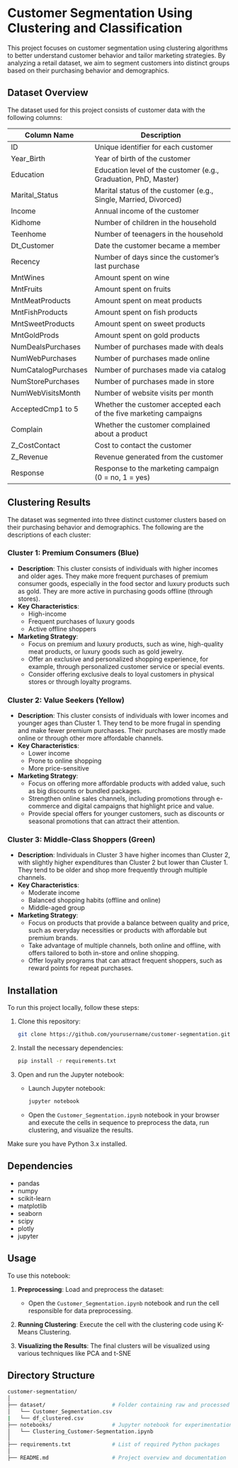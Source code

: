 # Customer Segmentation Using Clustering and Classification

This project focuses on customer segmentation using clustering algorithms to better understand customer behavior and tailor marketing strategies. By analyzing a retail dataset, we aim to segment customers into distinct groups based on their purchasing behavior and demographics.

## Dataset Overview

The dataset used for this project consists of customer data with the following columns:

| Column Name           | Description |
|-----------------------|-------------|
| ID                    | Unique identifier for each customer |
| Year_Birth            | Year of birth of the customer |
| Education             | Education level of the customer (e.g., Graduation, PhD, Master) |
| Marital_Status        | Marital status of the customer (e.g., Single, Married, Divorced) |
| Income                | Annual income of the customer |
| Kidhome               | Number of children in the household |
| Teenhome              | Number of teenagers in the household |
| Dt_Customer           | Date the customer became a member |
| Recency               | Number of days since the customer’s last purchase |
| MntWines              | Amount spent on wine |
| MntFruits             | Amount spent on fruits |
| MntMeatProducts       | Amount spent on meat products |
| MntFishProducts       | Amount spent on fish products |
| MntSweetProducts      | Amount spent on sweet products |
| MntGoldProds          | Amount spent on gold products |
| NumDealsPurchases     | Number of purchases made with deals |
| NumWebPurchases       | Number of purchases made online |
| NumCatalogPurchases   | Number of purchases made via catalog |
| NumStorePurchases     | Number of purchases made in store |
| NumWebVisitsMonth     | Number of website visits per month |
| AcceptedCmp1 to 5     | Whether the customer accepted each of the five marketing campaigns |
| Complain              | Whether the customer complained about a product |
| Z_CostContact         | Cost to contact the customer |
| Z_Revenue             | Revenue generated from the customer |
| Response              | Response to the marketing campaign (0 = no, 1 = yes) |

## Clustering Results

The dataset was segmented into three distinct customer clusters based on their purchasing behavior and demographics. The following are the descriptions of each cluster:

### Cluster 1: **Premium Consumers** (Blue)
- **Description**: This cluster consists of individuals with higher incomes and older ages. They make more frequent purchases of premium consumer goods, especially in the food sector and luxury products such as gold. They are more active in purchasing goods offline (through stores).
- **Key Characteristics**: 
  - High-income
  - Frequent purchases of luxury goods
  - Active offline shoppers
- **Marketing Strategy**:
  - Focus on premium and luxury products, such as wine, high-quality meat products, or luxury goods such as gold jewelry.
  - Offer an exclusive and personalized shopping experience, for example, through personalized customer service or special events.
  - Consider offering exclusive deals to loyal customers in physical stores or through loyalty programs.

### Cluster 2: **Value Seekers** (Yellow)
- **Description**: This cluster consists of individuals with lower incomes and younger ages than Cluster 1. They tend to be more frugal in spending and make fewer premium purchases. Their purchases are mostly made online or through other more affordable channels.
- **Key Characteristics**:
  - Lower income
  - Prone to online shopping
  - More price-sensitive
- **Marketing Strategy**:
  - Focus on offering more affordable products with added value, such as big discounts or bundled packages.
  - Strengthen online sales channels, including promotions through e-commerce and digital campaigns that highlight price and value.
  - Provide special offers for younger customers, such as discounts or seasonal promotions that can attract their attention.

### Cluster 3: **Middle-Class Shoppers** (Green)
- **Description**: Individuals in Cluster 3 have higher incomes than Cluster 2, with slightly higher expenditures than Cluster 2 but lower than Cluster 1. They tend to be older and shop more frequently through multiple channels.
- **Key Characteristics**:
  - Moderate income
  - Balanced shopping habits (offline and online)
  - Middle-aged group
- **Marketing Strategy**:
  - Focus on products that provide a balance between quality and price, such as everyday necessities or products with affordable but premium brands.
  - Take advantage of multiple channels, both online and offline, with offers tailored to both in-store and online shopping.
  - Offer loyalty programs that can attract frequent shoppers, such as reward points for repeat purchases.

## Installation

To run this project locally, follow these steps:

1. Clone this repository:
    ```bash
    git clone https://github.com/yourusername/customer-segmentation.git
    ```

2. Install the necessary dependencies:
    ```bash
    pip install -r requirements.txt
    ```

3. Open and run the Jupyter notebook:
    - Launch Jupyter notebook:
      ```bash
      jupyter notebook
      ```
    - Open the `Customer_Segmentation.ipynb` notebook in your browser and execute the cells in sequence to preprocess the data, run clustering, and visualize the results.

Make sure you have Python 3.x installed.

## Dependencies
- pandas
- numpy
- scikit-learn
- matplotlib
- seaborn
- scipy
- plotly
- jupyter

## Usage

To use this notebook:

1. **Preprocessing**: Load and preprocess the dataset:
    - Open the `Customer_Segmentation.ipynb` notebook and run the cell responsible for data preprocessing.
    
2. **Running Clustering**: Execute the cell with the clustering code using K-Means Clustering.

3. **Visualizing the Results**: The final clusters will be visualized using various techniques like PCA and t-SNE

## Directory Structure

```bash
customer-segmentation/
│
├── dataset/                     # Folder containing raw and processed datasets
│   └── Customer_Segmentation.csv
|   └── df_clustered.csv
├── notebooks/                   # Jupyter notebook for experimentation and analysis
│   └── Clustering_Customer-Segmentation.ipynb
│
├── requirements.txt             # List of required Python packages
│
├── README.md                    # Project overview and documentation
